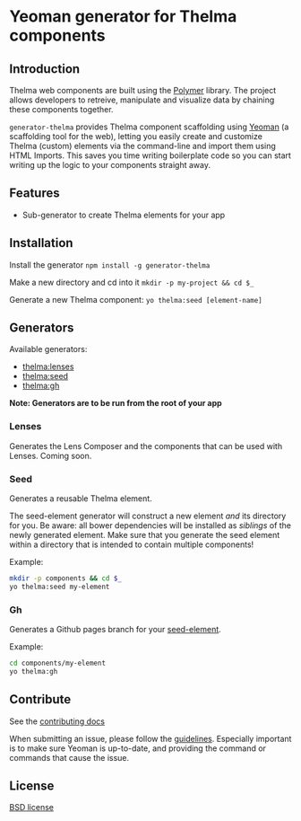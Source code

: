 # Yeoman generator for Thelma components

## Introduction

Thelma web components are built using the [Polymer](http://www.polymer-project.org/) library. The project allows developers to retreive, manipulate and visualize data by chaining these components together. 

`generator-thelma` provides Thelma component scaffolding using [Yeoman](http://yeoman.io) (a scaffolding tool for the web), letting you easily create and customize Thelma (custom) elements via the command-line and import them using HTML Imports. This saves you time writing boilerplate code so you can start writing up the logic to your components straight away.

## Features
* Sub-generator to create Thelma elements for your app

## Installation

Install the generator
`npm install -g generator-thelma`

Make a new directory and cd into it
`mkdir -p my-project && cd $_`

Generate a new Thelma component:
`yo thelma:seed [element-name]`

## Generators

Available generators:

- [thelma:lenses](#lenses)
- [thelma:seed](#seed)
- [thelma:gh](#gh)

**Note: Generators are to be run from the root of your app**

### Lenses
Generates the Lens Composer and the components that can be used with Lenses. Coming soon. 

### Seed
Generates a reusable Thelma element. 

The seed-element generator will construct a new element _and_ its directory for
you. Be aware: all bower dependencies will be installed as _siblings_ of the
newly generated element. Make sure that you generate the seed element within a
directory that is intended to contain multiple components!

Example:
```bash
mkdir -p components && cd $_
yo thelma:seed my-element
```

### Gh
Generates a Github pages branch for your [seed-element](#seed).

Example:
```bash
cd components/my-element
yo thelma:gh
```

## Contribute

See the [contributing docs](https://github.com/yeoman/yeoman/blob/master/contributing.md)

When submitting an issue, please follow the [guidelines](https://github.com/yeoman/yeoman/blob/master/contributing.md#issue-submission). Especially important is to make sure Yeoman is up-to-date, and providing the command or commands that cause the issue.

## License

[BSD license](http://opensource.org/licenses/bsd-license.php)
